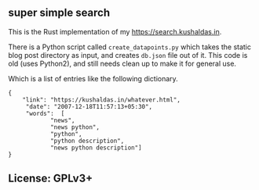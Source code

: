 ## super simple search


This is the Rust implementation of my <https://search.kushaldas.in>.

There is a Python script called `create_datapoints.py` which takes the static blog post
directory as input, and creates `db.json` file out of it. This code is old (uses Python2),
and still needs clean up to make it for general use.

Which is a list of entries like the following dictionary.

```
{
    "link": "https://kushaldas.in/whatever.html",
     "date": "2007-12-18T11:57:13+05:30",
     "words":  [
            "news",
            "news python",
            "python",
            "python description",
            "news python description"]
}
```



## License: GPLv3+

